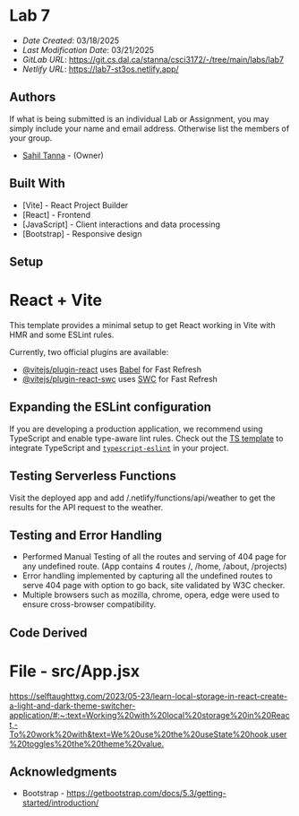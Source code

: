 

# Lab 7


* *Date Created*: 03/18/2025
* *Last Modification Date*: 03/21/2025
* *GitLab URL*: <https://git.cs.dal.ca/stanna/csci3172/-/tree/main/labs/lab7>
* *Netlify URL*: <https://lab7-st3os.netlify.app/> 


## Authors

If what is being submitted is an individual Lab or Assignment, you may simply include your name and email address. Otherwise list the members of your group.

* [Sahil Tanna](sahil@dal.ca) - (Owner)


## Built With

* [Vite] - React Project Builder
* [React] - Frontend
* [JavaScript] - Client interactions and data processing
* [Bootstrap] - Responsive design

## Setup 
# React + Vite

This template provides a minimal setup to get React working in Vite with HMR and some ESLint rules.

Currently, two official plugins are available:

- [@vitejs/plugin-react](https://github.com/vitejs/vite-plugin-react/blob/main/packages/plugin-react/README.md) uses [Babel](https://babeljs.io/) for Fast Refresh
- [@vitejs/plugin-react-swc](https://github.com/vitejs/vite-plugin-react-swc) uses [SWC](https://swc.rs/) for Fast Refresh

## Expanding the ESLint configuration

If you are developing a production application, we recommend using TypeScript and enable type-aware lint rules. Check out the [TS template](https://github.com/vitejs/vite/tree/main/packages/create-vite/template-react-ts) to integrate TypeScript and [`typescript-eslint`](https://typescript-eslint.io) in your project.


## Testing Serverless Functions
Visit the deployed app and add /.netlify/functions/api/weather to get the results for the API request to the weather.


## Testing and Error Handling

- Performed Manual Testing of all the routes and serving of 404 page for any undefined route. (App contains 4 routes /, /home, /about, /projects)
- Error handling implemented by capturing all the undefined routes to serve 404 page with option to go back, site validated by W3C checker.
- Multiple browsers such as mozilla, chrome, opera, edge were used to ensure cross-browser compatibility.

## Code Derived
# File - src/App.jsx
<https://selftaughttxg.com/2023/05-23/learn-local-storage-in-react-create-a-light-and-dark-theme-switcher-application/#:~:text=Working%20with%20local%20storage%20in%20React,-To%20work%20with&text=We%20use%20the%20useState%20hook,user%20toggles%20the%20theme%20value.>

## Acknowledgments

* Bootstrap - <https://getbootstrap.com/docs/5.3/getting-started/introduction/>



